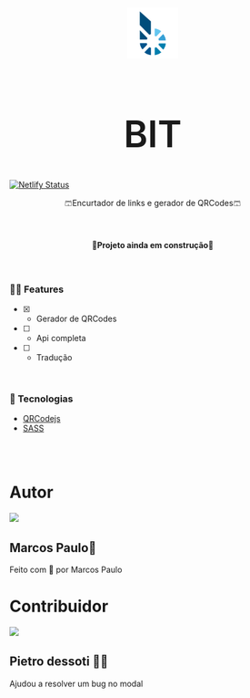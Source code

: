 <div align="center">
    <img src="./assets/logo.svg" width="90">
    <h1 style="font-size: 4rem; font-weight: 600;">BIT</h1>
</div>  

[![Netlify Status](https://api.netlify.com/api/v1/badges/05a489b2-0c2d-4ba5-8ff1-03a90cc31d58/deploy-status)](https://app.netlify.com/sites/bitlink/deploys)

<p align="center">
    🩳Encurtador de links e gerador de QRCodes🩳
</p>
<br/>

<h4 align="center">
    👷Projeto ainda em construção👷
</h4>
<br/>

### 👨‍💻 Features
- [x] - Gerador de QRCodes <br/>
- [ ] - Api completa <br/>
- [ ] - Tradução <br/>
<br/>

### 🧰 Tecnologias

- [QRCodejs](http://davidshimjs.github.io/qrcodejs/)
- [SASS](https://sass-lang.com/)
<br/>
<br/>

# Autor

<img src="https://github.com/mr-soulfox.png" width="110px">

## Marcos Paulo🦊
Feito com 🧡 por Marcos Paulo


# Contribuidor

<img src="https://github.com/pietrodessotti.png" width="110px">

## Pietro dessoti 👨‍⚕️
Ajudou a resolver um bug no modal
